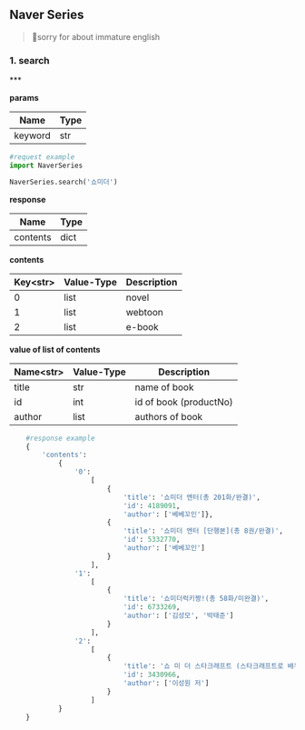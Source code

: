 Naver Series
---
> 🙏sorry for about immature english

<h3>1. search</h3>
***

**params**

| Name    | Type |
|---------|------|
| keyword | str  |
```py
#request example
import NaverSeries

NaverSeries.search('쇼미더')
```


**response**

| Name     | Type    |
|----------|---------|
| contents | dict    |


**contents**

| Key\<str\> | Value-Type | Description |
|------------|-----------|-------------|
| 0          | list      | novel       |
| 1          | list      | webtoon     |
| 2          | list      | e-book      |

**value of list of contents**

| Name\<str> | Value-Type | Description            |
|------------|------------|------------------------|
| title      | str        | name of book           |
| id         | int        | id of book (productNo) |
| author     |  list<str> |  authors of book       |

```py
    #response example
    {
        'contents': 
            {
                '0': 
                    [
                        {
                            'title': '쇼미더 엔터(총 201화/완결)',
                            'id': 4189091,
                            'author': ['베베꼬인']},
                        {
                            'title': '쇼미더 엔터 [단행본](총 8권/완결)',
                            'id': 5332770,
                            'author': ['베베꼬인']
                        }
                    ],
                '1': 
                    [
                        {
                            'title': '쇼미더럭키짱!(총 58화/미완결)',
                            'id': 6733269,
                            'author': ['김성모', '박태준']
                        }
                    ], 
                '2': 
                    [
                        {
                            'title': '쇼 미 더 스타크래프트 (스타크래프트로 배우는 군사·경제·정치)',
                            'id': 3430966,
                            'author': ['이성원 저']
                        }
                    ]
            }
    }
```